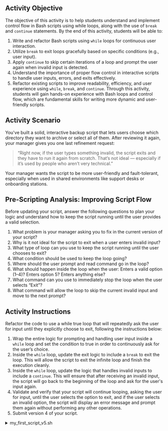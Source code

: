## Activity Objective

The objective of this activity is to help students understand and implement control flow in Bash scripts using while loops, along with the use of `break` and `continue` statements. By the end of this activity, students will be able to:
1. Write and refactor Bash scripts using `while` loops for continuous user interaction.
2. Utilize `break` to exit loops gracefully based on specific conditions (e.g., user input).
3. Apply `continue` to skip certain iterations of a loop and prompt the user again when invalid input is detected.
4. Understand the importance of proper flow control in interactive scripts to handle user inputs, errors, and exits effectively.
5. Refactor existing scripts to improve readability, efficiency, and user experience using `while`, `break`, and `continue`.
Through this activity, students will gain hands-on experience with Bash loops and control flow, which are fundamental skills for writing more dynamic and user-friendly scripts.

## Activity Scenario
You've built a solid, interactive backup script that lets users choose which directory they want to archive or select all of them. After reviewing it again, your manager gives you one last refinement request:
> “Right now, if the user types something invalid, the script exits and they have to run it again from scratch. That’s not ideal — especially if it’s used by people who aren’t very technical.”

Your manager wants the script to be more user-friendly and fault-tolerant, especially when used in shared environments like support desks or onboarding stations.

## Pre-Scripting Analysis: Improving Script Flow
Before updating your script, answer the following questions to plan your logic and understand how to keep the script running until the user provides a valid selection.
1. What problem is your manager asking you to fix in the current version of your script?
2. Why is it not ideal for the script to exit when a user enters invalid input?
3. What type of loop can you use to keep the script running until the user chooses to exit?
4. What condition should be used to keep the loop going?
5. Where should the user prompt and read command go in the loop?
6. What should happen inside the loop when the user: Enters a valid option (1–4)? Enters option 5? Enters anything else?
7. What command can you use to immediately stop the loop when the user selects “Exit”?
8. What command will allow the loop to skip the current invalid input and move to the next prompt?

## Activity Instructions
Refactor the code to use a while true loop that will repeatedly ask the user for input until they explicitly choose to exit, following the instructions below:
1. Wrap the entire logic for prompting and handling user input inside a `while` loop and set the condition to true in order to continuously ask for the user’s choice.
2. Inside the `while` loop, update the exit logic to include a `break` to exit the loop. This will allow the script to exit the infinite loop and finish the execution cleanly.
3. Inside the `while` loop, update the logic that handles invalid inputs to include a `continue`. This will ensure that after receiving an invalid input, the script will go back to the beginning of the loop and ask for the user's input again.
4. Validate and verify that your script will continue looping, asking the user for input, until the user selects the option to exit, and if the user selects an invalid option, the script will display an error message and prompt them again without performing any other operations.
5. Submit version 4 of your script.

<details closed>
<summary>my_first_script_v5.sh</summary>

```bash
#!/bin/bash

# Function to display directory contents and create archive
display_and_archive() {
    local directory="$1"
    local desk_dir="$HOME/Desktop/"

    echo "Contents of ${directory##*/}:"
    ls -R "$directory"
    
    echo "Creating archive for ${directory##*/}"
    tar -cvvzf "${desk_dir}${directory##*/}.tar.gz" -C "$directory" . 
    
    echo "Archive created: ${desk_dir}${directory##*/}.tar.gz"
    echo ""
}

main(){
    local directories=("$HOME/Documents" "$HOME/Desktop" "$HOME/Downloads")

    # NEW FEATURE: A while loop has been added to keep the menu running until the user explicitly chooses to exit.
    # In the previous version, the script ran only once and exited after a single input.
    # This change improves usability by letting the user archive multiple directories without rerunning the script.
    while true; do
        # Display the menu options and prompt for user input each time through the loop
        echo -e "Which directory would you like to create an archive of?\n1. Documents\n2. Desktop\n3. Downloads\n4. All\n5. Exit"
        read -p "Selection: " dir

        # Use if/elif/else to respond to the user’s input
        if [ "$dir" == "1" ]; then
            display_and_archive "${directories[0]}"  # Archive Documents
        elif [ "$dir" == "2" ]; then
            display_and_archive "${directories[1]}"  # Archive Desktop
        elif [ "$dir" == "3" ]; then
            display_and_archive "${directories[2]}"  # Archive Downloads
        elif [ "$dir" == "4" ]; then
            # Previously added feature: for loop to archive all directories
            # This was introduced to reduce repetition and handle multiple backups cleanly
            for d in "${directories[@]}"; do
                display_and_archive "$d"
            done
        elif [ "$dir" == "5" ]; then
            # NEW BEHAVIOR: This is now the only way to exit the script
            echo "Exiting Script"
            exit 0
        else
            # NEW FEATURE: Handles invalid input and re-prompts the user instead of exiting the script
            echo "Error, Please select from one of the available options"
            # The while loop ensures the script does not exit here and restarts the menu prompt
        fi
    done

    # This message would only display if the loop ends another way (not expected with exit 0 in place)
    echo "Goodbye!!!"
}

# Call the main function to start the script
main

```

</details>

